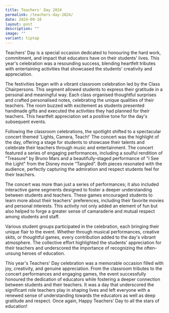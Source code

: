 ```yaml
---
title: Teachers' Day 2024
permalink: /teachers-day-2024/
date: 2024-09-10
layout: post
description: ""
image: ""
variant: tiptap
---
```

<p>Teachers' Day is a special occasion dedicated to honouring the hard work,
commitment, and impact that educators have on their students' lives. This
year's celebration was a resounding success, blending heartfelt tributes
with entertaining activities that showcased the students' creativity and
appreciation.</p>
<p>The festivities began with a vibrant classroom celebration led by the
Class Chairpersons. This segment allowed students to express their gratitude
in a personal and meaningful way. Each class organised thoughtful surprises
and crafted personalised notes, celebrating the unique qualities of their
teachers. The room buzzed with excitement as students presented handmade
gifts and executed the activities they had planned for their teachers.
This heartfelt appreciation set a positive tone for the day's subsequent
events.</p>
<p>Following the classroom celebrations, the spotlight shifted to a spectacular
concert themed 'Lights, Camera, Teach!' The concert was the highlight of
the day, offering a stage for students to showcase their talents and celebrate
their teachers through music and entertainment. The concert featured a
series of engaging performances, including a soulful rendition of "Treasure"
by Bruno Mars and a beautifully-staged performance of "I See the Light"
from the Disney movie “Tangled”. Both pieces resonated with the audience,
perfectly capturing the admiration and respect students feel for their
teachers.</p>
<p>The concert was more than just a series of performances; it also included
interactive game segments designed to foster a deeper understanding between
students and teachers. These games encouraged students to learn more about
their teachers' preferences, including their favorite movies and personal
interests. This activity not only added an element of fun but also helped
to forge a greater sense of camaraderie and mutual respect among students
and staff.</p>
<p>Various student groups participated in the celebration, each bringing
their unique flair to the event. Whether through musical performances,
creative skits, or thoughtful games, every contribution added to the day's
vibrant atmosphere. The collective effort highlighted the students' appreciation
for their teachers and underscored the importance of recognizing the often-unsung
heroes of education.</p>
<p>This year's Teachers' Day celebration was a memorable occasion filled
with joy, creativity, and genuine appreciation. From the classroom tributes
to the concert performances and engaging games, the event successfully
honoured the dedication of educators while fostering a deeper connection
between students and their teachers. It was a day that underscored the
significant role teachers play in shaping lives and left everyone with
a renewed sense of understanding towards the educators as well as deep
gratitude and respect. Once again, Happy Teachers’ Day to all the stars
of education!</p>
<p></p>